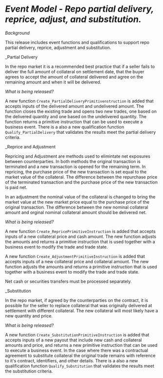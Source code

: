 # _Event Model - Repo partial delivery, reprice, adjust, and substitution._

_Background_

This release includes event functions and qualifications to support repo partial delivery, reprice, adjustment and substitution. 

_Partial Delivery

In the repo market it is a recommended best practice that if a seller fails to deliver the full amount of collateral
on settlement date, that the buyer agrees to accept the amount of collateral delivered and agree on the remaining amount and when
it will be delivered.

_What is being released?_

A new function `Create_PartialDeliveryPrimitivenstruction` is added that accepts inputs of the delivered amount and undelivered amount. 
The function closes the existing trade and opens two new trades, one based on the delivered quantity and one based on the undelivered
quantity. The function returns a primitive instruction that can be used to execute a business event. 
There is a also a new qualification function `Qualify_PartialDelivery` that validates the results meet the partial delivery criteria.

_Reprice and Adjustment

Repricing and Adjustment are methods used to elimintate net exposures between counterparties. In both methods the original transaction is terminated
and a new transaction is opened for the remaining term. In repricing, the purchase price of the new transaction is set equal to the market value of the
collateral. The difference between the repurchase price of the terminated transaction and the purchase price of the new transaction is paid net. 

In an adjustment the nominal value of the collateral is changed to bring the market value at the new market price equal to the purchase price of the 
original transaction. The difference between the new nominal collateral amount and orginal nominal collateral amount should be delivered net.
 

_What is being released?_

A new function `Create_RepricePrimitiveInstruction` is added that accepts inputs of a new collateral price and cash
amount. The new function adjusts the amounts and returns a primitive instruction that is used together with a business event to
modify the trade and trade state.

A new function `Create_AdjustmentPrimitiveInstruction` is added that accepts inputs of a new collateral price and collateral amount.
The new function adjusts the amounts and returns a primitive instruction that is used together with a business event to
modify the trade and trade state.

Net cash or securities transfers must be processed separately.

_Substitution

In the repo market, if agreed by the counterparties on the contract, it is possible for the seller to replace collateral that was originally
delivered at settlement with different collateral. The new collateral will most likely have a new quantity and price. 

_What is being released?_

A new function `Create_SubstitutionPrimitiveInstruction` is added that accepts inputs of a new payout that include new cash and collateral
amounts and price, and returns a new primitive instruction that can be used to execute a business event. In the case where
there was a contractual agreement to substitute collateral the original trade remains with reference to it's contract, identifiers, and 
other details. There is a also a new qualification function `Qualify_Substitution` that validates the results meet the substitution criteria.